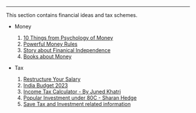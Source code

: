 ----

This section contains financial ideas and tax schemes.

- Money 
  1. <a href="https://www.linkedin.com/posts/warikoo_10-things-i-learned-from-the-book-psychology-activity-7047865601834246145-LGhb" target="_blank">10 Things from Psychology of Money</a>
  2. <a href="https://www.linkedin.com/posts/warikoo_10-powerful-money-rules-activity-7033993775941062656-Z-s7" target="_blank">Powerful Money Rules</a>
  3. <a href="https://www.linkedin.com/posts/thewokesalaryman_tws-fail-at-fire-activity-6937618147629756416-zyEr" target="_blank">Story about Finanical Independence</a>
  4. <a href="https://www.linkedin.com/posts/spectrumitg_6-books-that-will-change-your-life-activity-7069677643729645568-_u8c" target="_blank">Books about Money</a>
  
- Tax
  1. <a href="https://www.linkedin.com/posts/jayantmenghani_india-tax-salary-activity-7051011499451981824-vZXy" target="_blank">Restructure Your Salary</a>
  2. <a href="https://www.linkedin.com/posts/krishcdbry_budget2023-itr-taxregime-activity-7026443496014188545-jQDX" target="_blank">India Budget 2023</a>
  3. <a href="https://www.linkedin.com/posts/juned-khatri_tax-savetaxes-incometaxcalculator-activity-7027143105116024832-yeKX" target="_blank">Income Tax Calculator - By Juned Khatri</a>
  4. <a href="https://www.linkedin.com/posts/sharanhegde95_you-might-buy-a-life-insurance-policy-just-activity-7043513273412988929-kNwF" target="_blank">Popular Investment under 80C - Sharan Hedge</a>
  5. <a href="https://www.linkedin.com/posts/riti2409_investment-fresher-freshers-activity-6978201868795559936-ajWl" target="_blank">Save Tax and Investment related information</a>